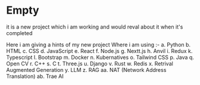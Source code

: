 # Empty

it is a new project which i am working and would reval about it when it's completed

Here i am giving a hints of my new project 
Where i am using :-
        a. Python 
        b. HTML
        c. CSS
        d. JavaScript
        e. React
        f. Node.js
        g. Nextt.js
        h. Anvil
        i. Redux
        k. Typescript
        l. Bootstrap
        m. Docker
        n. Kubernatives
        o. Tailwind CSS
        p. Java
        q. Open CV
        r. C++
        s. C
        t. Three.js
        u. Django
        v. Rust
        w. Redis
        x. Retrival Augmented Generation
        y. LLM
        z. RAG
        aa. NAT (Network Address Translation)
        ab. Trae AI
